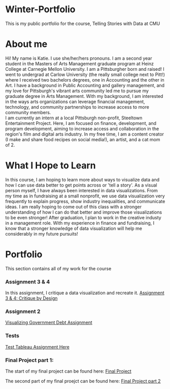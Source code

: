 # Winter-Portfolio
This is my public portfolio for the course, Telling Stories with Data at CMU

# About me
Hi! My name is Katie. I use she/her/hers pronouns. I am a second year student in the Masters of Arts Management graduate program at Heinz College at Carnegie Mellon University. I am a Pittsburgher born and raised! I went to undergrad at Carlow University (the really small college next to Pitt!) where I received two bachelors degrees, one in Accounting and the other in Art. I have a background in Public Accounting and gallery management, and my love for Pittsburgh's vibrant arts community led me to pursue my graduate degree in Arts Management. With my background, I am interested in the ways arts organizations can leverage financial management, technology, and community partnerships to increase access to more community members.  
I am currently an intern at a local Pittsburgh non-profit, Steeltown Entertainment Project. Here, I am focused on finance, development, and program development, aiming to increase access and collaboration in the region's film and digital arts industry. In my free time, I am a content creator (I make and share food recipes on social media!), an artist, and a cat mom of 2. 

# What I Hope to Learn
In this course, I am hoping to learn more about ways to visualize data and how I can use data better to get points across or 'tell a story'. As a visual person myself, I have always been interested in data visualizations. From my time as in fundraising at a small nonprofit, we use data visualization very frequently to explain progress, show industry inequalities, and communicate ideas. I am really hoping to come out of this class with a stronger understanding of how I can do that better and improve those visualizations to be even stronger! 
After graduation, I plan to work in the creative industy in a management role. With my experience in finance and fundraising, I know that a stronger knowledge of data visualization will help me considerably in my future pursuits! 




# Portfolio
This section contains all of my work for the course

### Assignment 3 & 4
In this assignment, I critique a data visualization and recreate it.
[Assignment 3 & 4: Critique by Design](/CritiquebyDesign.md)

### Assignment 2
[Visualizing Government Debt Assignment](/govdebtviz.md)

### Tests
[Test Tableau Assignment Here](/tableau.md)


### Final Project part 1:
The start of my final project can be found here: [Final Project](/FinalProjectKatieWinter.md)

The second part of my final proejct can be found here: [Final Project part 2](/FinalProjectPart2.md)

